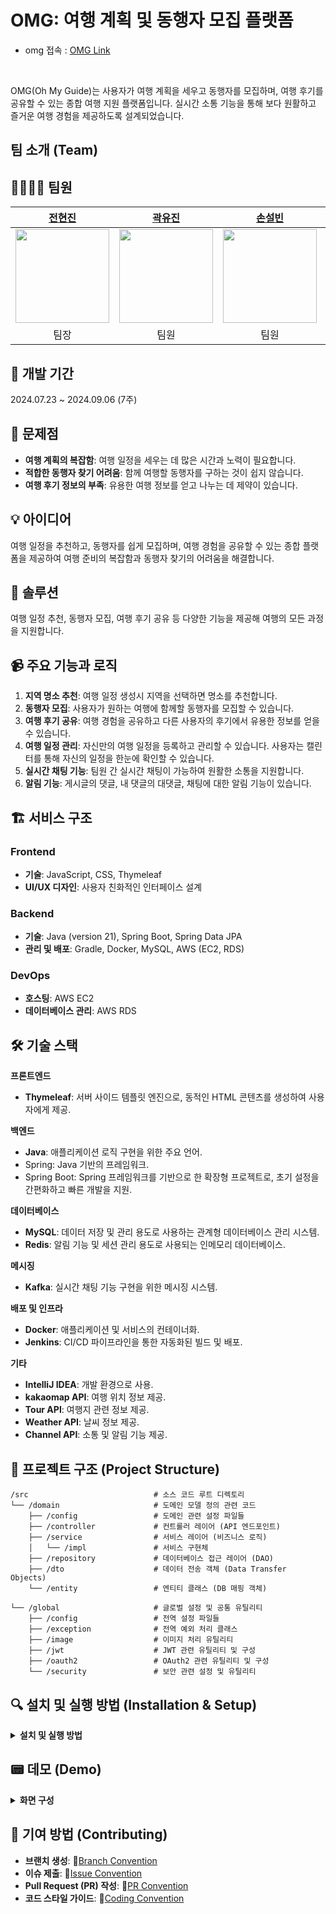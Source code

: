 # OMG: 여행 계획 및 동행자 모집 플랫폼

- omg 접속 : [OMG Link](http://43.202.189.185:8080/)
<br/>


OMG(Oh My Guide)는 사용자가 여행 계획을 세우고 동행자를 모집하며, 여행 후기를 공유할 수 있는 종합 여행 지원 플랫폼입니다. 실시간 소통 기능을 통해 보다 원활하고 즐거운 여행 경험을 제공하도록 설계되었습니다.

## 팀 소개 (Team)

## 👨‍👨‍👦‍👦 팀원

|                                               [전현진](https://github.com/HyeonJinJeon)                                                |                                                    [곽유진](https://github.com/jinijavac)                                                     |                                                    [손설빈](https://github.com/seolbb)                                                     |                                          [김혜주](https://github.com/kimoju01)                                          |                                                    [박경서](https://github.com/kyongseo)                                                     |
|:---------------------------------------------------------------------------------------------------------------------------------:|:---------------------------------------------------------------------------------------------------------------------------------:|:---------------------------------------------------------------------------------------------------------------------------------:|:--------------------------------------------------------------------------------------------------------------------:|:---------------------------------------------------------------------------------------------------------------------------------:|
| <img width="150" height="150" src="https://encrypted-tbn0.gstatic.com/images?q=tbn:ANd9GcS7Axa1JxoAfrkVVHgQmEI49vuREEtRJoQ9Xw&s"> | <img width="150" height="150" src="https://encrypted-tbn0.gstatic.com/images?q=tbn:ANd9GcS7Axa1JxoAfrkVVHgQmEI49vuREEtRJoQ9Xw&s"> | <img width="150" height="150" src="https://encrypted-tbn0.gstatic.com/images?q=tbn:ANd9GcS7Axa1JxoAfrkVVHgQmEI49vuREEtRJoQ9Xw&s"> | <img width="150" height="150" src="https://github.com/user-attachments/assets/8d5bb1bb-d84f-4b09-af8a-315f82271388"> | <img width="150" height="150" src="https://encrypted-tbn0.gstatic.com/images?q=tbn:ANd9GcS7Axa1JxoAfrkVVHgQmEI49vuREEtRJoQ9Xw&s"> | 
|                                                                팀장                                                                 |                                                                팀원                                                                 |                                                                팀원                                                                 |                                                     카페인 대신 초콜릿🍫                                                     |                                                                팀원                                                                 | 
## 📅 개발 기간
2024.07.23 ~ 2024.09.06 (7주)

## 🧐 문제점
- **여행 계획의 복잡함**: 여행 일정을 세우는 데 많은 시간과 노력이 필요합니다.
- **적합한 동행자 찾기 어려움**: 함께 여행할 동행자를 구하는 것이 쉽지 않습니다.
- **여행 후기 정보의 부족**: 유용한 여행 정보를 얻고 나누는 데 제약이 있습니다.

## 💡 아이디어
여행 일정을 추천하고, 동행자를 쉽게 모집하며, 여행 경험을 공유할 수 있는 종합 플랫폼을 제공하여 여행 준비의 복잡함과 동행자 찾기의 어려움을 해결합니다.

## 💯 솔루션
여행 일정 추천, 동행자 모집, 여행 후기 공유 등 다양한 기능을 제공해 여행의 모든 과정을 지원합니다.

## 📹 주요 기능과 로직
1. **지역 명소 추천**: 여행 일정 생성시 지역을 선택하면 명소를 추천합니다.
2. **동행자 모집**: 사용자가 원하는 여행에 함께할 동행자를 모집할 수 있습니다.
3. **여행 후기 공유**: 여행 경험을 공유하고 다른 사용자의 후기에서 유용한 정보를 얻을 수 있습니다.
4. **여행 일정 관리**: 자신만의 여행 일정을 등록하고 관리할 수 있습니다. 사용자는 캘린터를 통해 자신의 일정을 한눈에 확인할 수 있습니다.
5. **실시간 채팅 기능**: 팀원 간 실시간 채팅이 가능하여 원활한 소통을 지원합니다.
6. **알림 기능**: 게시글의 댓글, 내 댓글의 대댓글, 채팅에 대한 알림 기능이 있습니다.

## 🏗 서비스 구조
### Frontend
- **기술**: JavaScript, CSS, Thymeleaf
- **UI/UX 디자인**: 사용자 친화적인 인터페이스 설계

### Backend
- **기술**: Java (version 21), Spring Boot, Spring Data JPA
- **관리 및 배포**: Gradle, Docker, MySQL, AWS (EC2, RDS)
  
### DevOps
- **호스팅**: AWS EC2
- **데이터베이스 관리**: AWS RDS

## 🛠 기술 스택
**프론트엔드**

- **Thymeleaf**: 서버 사이드 템플릿 엔진으로, 동적인 HTML 콘텐츠를 생성하여 사용자에게 제공.

**백엔드**

- **Java**: 애플리케이션 로직 구현을 위한 주요 언어.
- Spring: Java 기반의 프레임워크.
- Spring Boot: Spring 프레임워크를 기반으로 한 확장형 프로젝트로, 초기 설정을 간편화하고 빠른 개발을 지원.

**데이터베이스**

- **MySQL**: 데이터 저장 및 관리 용도로 사용하는 관계형 데이터베이스 관리 시스템.
- **Redis**: 알림 기능 및 세션 관리 용도로 사용되는 인메모리 데이터베이스.

**메시징**

- **Kafka**: 실시간 채팅 기능 구현을 위한 메시징 시스템.

**배포 및 인프라**

- **Docker**: 애플리케이션 및 서비스의 컨테이너화.
- **Jenkins**: CI/CD 파이프라인을 통한 자동화된 빌드 및 배포.

**기타**

- **IntelliJ IDEA**: 개발 환경으로 사용.
- **kakaomap API**: 여행 위치 정보 제공.
- **Tour API**: 여행지 관련 정보 제공.
- **Weather API**: 날씨 정보 제공.
- **Channel API**: 소통 및 알림 기능 제공.

## :construction: 프로젝트 구조 (Project Structure)

    /src                            # 소스 코드 루트 디렉토리
    └── /domain                     # 도메인 모델 정의 관련 코드
        ├── /config                 # 도메인 관련 설정 파일들
        ├── /controller             # 컨트롤러 레이어 (API 엔드포인트)
        ├── /service                # 서비스 레이어 (비즈니스 로직)
        │   └── /impl               # 서비스 구현체
        ├── /repository             # 데이터베이스 접근 레이어 (DAO)
        ├── /dto                    # 데이터 전송 객체 (Data Transfer Objects)
        └── /entity                 # 엔티티 클래스 (DB 매핑 객체)
    
    └── /global                     # 글로벌 설정 및 공통 유틸리티
        ├── /config                 # 전역 설정 파일들
        ├── /exception              # 전역 예외 처리 클래스
        ├── /image                  # 이미지 처리 유틸리티
        ├── /jwt                    # JWT 관련 유틸리티 및 구성
        ├── /oauth2                 # OAuth2 관련 유틸리티 및 구성
        └── /security               # 보안 관련 설정 및 유틸리티


## :mag: 설치 및 실행 방법 (Installation & Setup)
<details>
<summary><strong>설치 및 실행 방법</strong></summary>

### 필수 설치 도구

- **Java 21 버전**: [Java 다운로드 링크](https://www.oracle.com/java/technologies/javase-jdk21-downloads.html)
- **Docker**: [Docker 설치 가이드](https://docs.docker.com/get-docker/)

### 실행 단계

1. **필수 도구 설치**: 위의 링크를 통해 Java 21 버전 및 Docker를 설치합니다.

2. **`docker-compose.yml` 파일 작성**: 프로젝트 디렉토리에 `docker` 폴더를 생성하고, 각 서비스에 맞는 하위 폴더와 `docker-compose.yml` 파일을 작성합니다.

    - **Kafka 폴더 및 `docker-compose.yml` 파일**

      `docker/kafka/docker-compose.yml` 파일 내용:

      ```yaml
      services:
        zookeeper:
          image: bitnami/zookeeper:latest
          ports:
            - "2181:2181"
          environment:
            - ALLOW_ANONYMOUS_LOGIN=yes
 
        kafka:
          image: bitnami/kafka:latest
          ports:
            - "9092:9092"
          environment:
            - KAFKA_CFG_ZOOKEEPER_CONNECT=zookeeper:2181
            - ALLOW_PLAINTEXT_LISTENER=yes
            - KAFKA_CFG_LISTENERS=PLAINTEXT://:9092
            - KAFKA_CFG_ADVERTISED_LISTENERS=PLAINTEXT://localhost:9092
          depends_on:
            - zookeeper
      ```

    - **Redis 폴더 및 `docker-compose.yml` 파일**

      `docker/redis/docker-compose.yml` 파일 내용:

      ```yaml
      services:
        redis:
          image: redis:latest
          container_name: redis
          command: ["redis-server", "--requirepass", "1234"]
          ports:
            - "6379:6379"
          volumes:
            - ./redis-data:/data
      volumes:
        redis-data:
      ```

    - **MySQL 폴더 및 `docker-compose.yml` 파일**

      `docker/mysql/docker-compose.yml` 파일 내용:

      ```yaml
      services:
        vacation-db:
          image: mysql
          restart: always
          environment:
            MYSQL_ROOT_PASSWORD: "1234"
            MYSQL_DATABASE: "example"
            MYSQL_USER: "your_username"
            MYSQL_PASSWORD: "your_password"
          command:
            - "--character-set-server=utf8mb4"
            - "--collation-server=utf8mb4_unicode_ci"
          volumes:
            - "./database/init:/docker-entrypoint-initdb.d/"
            - "./database/datadir:/var/lib/mysql"
          platform: linux/x86_64
          ports:
            - "3306:3306"
      ```

3. **Docker 컨테이너 실행**: 터미널에서 각 서비스의 폴더로 이동하여 Docker Compose 명령어를 실행합니다.

   ```bash
   # Kafka 서비스 실행
   cd docker/kafka
   docker-compose up -d

   # Redis 서비스 실행
   cd ../redis
   docker-compose up -d

   # MySQL 서비스 실행
   cd ../mysql
   docker-compose up -d

4. **데이터베이스에 데이터 추가**: local에서 처음으로 프로젝트를 진행하려고 할 때 city와 role에 관한 초기 데이터를 추가합니다.
    ```sql
    INSERT INTO cities (name) VALUES ('서울'), ('부산'), ('대구'), ('인천'), ('광주'), ('대전'), ('울산'), ('세종'), ('춘천'), ('원주'), ('강릉'), ('동해'), ('태백'), ('속초'), ('삼척'), ('홍천'), ('횡성'), ('평창'), ('정선'), ('영월'), ('수원'), ('고양'), ('용인'), ('성남'), ('부천'), ('남양주'), ('안산'), ('안양'), ('평택'), ('의정부'), ('군포'), ('오산'), ('시흥'), ('하남'), ('의왕'), ('양주'), ('파주'), ('광명'), ('구리'), ('여주'), ('창원'), ('김해'), ('진주'), ('양산'), ('거제'), ('통영'), ('사천'), ('밀양'), ('함안'), ('거창'), ('창녕'), ('산청'), ('의령'), ('고성'), ('하동'), ('합천'), ('포항'), ('경주'), ('구미'), ('김천'), ('안동'), ('영주'), ('상주'), ('문경'), ('경산'), ('영천'), ('청송'), ('영양'), ('봉화'), ('울릉'), ('예천'), ('성주'), ('군위'), ('의성'), ('천안'), ('아산'), ('서산'), ('공주'), ('보령'), ('논산'), ('계룡'), ('당진'), ('홍성'), ('예산'), ('서천'), ('청양'), ('부여'), ('금산'), ('청주'), ('충주'), ('제천'), ('단양'), ('음성'), ('진천'), ('괴산'), ('보은'), ('옥천'), ('영동'), ('여수'), ('순천'), ('목포'), ('나주'), ('광양'), ('담양'), ('곡성'), ('구례'), ('고흥'), ('보성'), ('장흥'), ('강진'), ('해남'), ('완도'), ('진도'), ('신안'), ('무안'), ('영암'), ('전주'), ('군산'), ('익산'), ('남원'), ('정읍'), ('김제'), ('완주'), ('진안'), ('무주'), ('장수'), ('고창'), ('임실'), ('순창'), ('제주'), ('서귀포');
    ```
    ```sql
   INSERT INTO roles (id, name) VALUES (1, 'ROLE_ADMIN');
    INSERT INTO roles (id, name) VALUES (2, 'ROLE_USER');
    ```
---
</details>

## :pager: 데모 (Demo)
<details>
<summary><strong>화면 구성</strong></summary>

<div align="center">

### 메인 페이지

|<img src="src/main/resources/static/readmeImage/img_1.png" width="50%"/>|
|:------------------------------------------------------------------------:|
|                                  메인 페이지                                  |

### 회원 가입 및 로그인

|<img src="src/main/resources/static/readmeImage/img_19.png" width="50%"/>|          <img src="src/main/resources/static/readmeImage/img_18.png" width="50%"/>           |
|:-----------------------------------------------------------------------:|:--------------------------------------------------------------------------------------------:|
|                                  회원 가입                                  |                                             로그인                                              |

### 여행 일정 생성

|<img src="src/main/resources/static/readmeImage/img_2.png" width="50%"/>| <img src="src/main/resources/static/readmeImage/img_10.png" width="50%"/> |
|:----------------------------------------------------------------------:|:------------------------------------------------------------------------:|
|                             여행 일정 생성 방법 선택                             |                             기존 일정 참여 (초대코드)                              |
|<img src="src/main/resources/static/readmeImage/img_3.png" width="50%"/>|<img src="src/main/resources/static/readmeImage/img_4.png" width="50%"/>|
|                                 직접 생성                                  |                                  일정 상세                                   |

### 일행 모집 및 여행 후기 게시판

| <img src="src/main/resources/static/readmeImage/img_5.png" width="50%"/> |
|:------------------------------------------------------------------------:|
|                           일행 모집 및 여행 후기 게시글 목록                           |

| <img src="src/main/resources/static/readmeImage/img_7.png" width="50%"/> | <img src="src/main/resources/static/readmeImage/img_8.png" width="50%"/> |
|:------------------------------------------------------------------------:|:------------------------------------------------------------------------:|
|                             여행 후기 게시글 작성 (1)                             |                             여행 후기 게시글 작성 (2)                             |

| <img src="src/main/resources/static/readmeImage/img_9.png" width="50%"/> |
|:------------------------------------------------------------------------:|
|                               일행 모집 게시글 작성                               |

| <img src="src/main/resources/static/readmeImage/img_12.png" width="50%"/> | <img src="src/main/resources/static/readmeImage/img_13.png" width="50%"/> |
|:------------------------------------------------------------------------:|:------------------------------------------------------------------------:|
|                                여행 일정 찜하기                                 |                                   찜 목록                                   |

### 마이 페이지

| <img src="src/main/resources/static/readmeImage/img_11.png" width="50%"/> | <img src="src/main/resources/static/readmeImage/img_15.png" width="50%"/> |
|:-------------------------------------------------------------------------:|:-------------------------------------------------------------------------:|
|                                 나의 여행 관리                                  |                                 회원 정보 수정                                  |

### 채팅

| <img src="src/main/resources/static/readmeImage/img_16.png" width="50%"/> |
|:-------------------------------------------------------------------------:|
|                                   팀 채팅                                    |

### 알림

| <img src="src/main/resources/static/readmeImage/img_17.png" width="50%"/> |
|:-------------------------------------------------------------------------:|
|                                   댓글 알림                                   |

### 관리자 페이지

| <img src="src/main/resources/static/readmeImage/img_20.png" width="50%"/> | <img src="src/main/resources/static/readmeImage/img_21.png" width="50%"/> | <img src="src/main/resources/static/readmeImage/img_22.png" width="50%"/>   |
|:-------------------------------------------------------------------------:|:-------------------------------------------------------------------------:|:---------------------------------------------------------------------------:|
|                                  사용자 목록                                   |                                  게시글 목록                                   |                                    공지사항                                     |


</div>

</details>

## :pencil: 기여 방법 (Contributing)

- **브랜치 생성**: 📑[Branch Convention](https://github.com/oh-my-guide/OMG_project/wiki/Branch-Convention)
- **이슈 제출**: 📑[Issue Convention](https://github.com/oh-my-guide/OMG_project/wiki/Issue-Convention)
- **Pull Request (PR) 작성**: 📑[PR Convention](https://github.com/oh-my-guide/OMG_project/wiki/PR-Convention)
- **코드 스타일 가이드**: 📑[Coding Convention](https://github.com/oh-my-guide/OMG_project/wiki/Coding-Convention)
